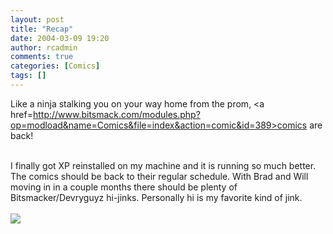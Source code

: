 ```yaml
---
layout: post
title: "Recap"
date: 2004-03-09 19:20
author: rcadmin
comments: true
categories: [Comics]
tags: []
---
```

Like a ninja stalking you on your way home from the prom, <a href=http://www.bitsmack.com/modules.php?op=modload&name=Comics&file=index&action=comic&id=389>comics are back!</a>
<br />

<br />
I finally got XP reinstalled on my machine and it is running so much better. The comics should be back to their regular schedule. With Brad and Will moving in in a couple months there should be plenty of Bitsmacker/Devryguyz hi-jinks. Personally hi is my favorite kind of jink.<Br><br><!--more--><img src='/wp/wp-content/comics/20040309.gif' alt'' />
